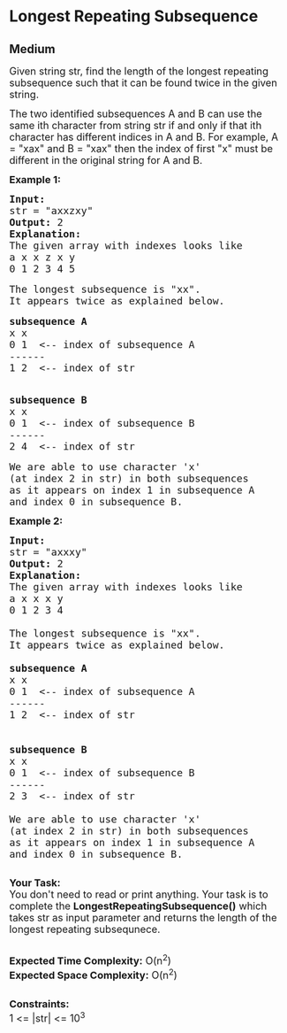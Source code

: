 # Longest Repeating Subsequence
## Medium
<div class="problems_problem_content__Xm_eO" style="user-select: auto;"><p style="user-select: auto;"><span style="font-size: 18px; user-select: auto;">Given string str, find the length of the longest repeating subsequence such that it can be found twice in the given string. </span></p>

<p style="user-select: auto;"><span style="font-size: 18px; user-select: auto;">The two identified subsequences A and B can use the same ith character from string str if and only if that ith character has different indices in A and B. For example, A = "xax" and B = "xax" then the index of first "x" must be different in the original string for A and B.</span></p>

<p style="user-select: auto;"><strong style="user-select: auto;"><span style="font-size: 18px; user-select: auto;">Example 1:</span></strong></p>

<pre style="user-select: auto;"><span style="font-size: 18px; user-select: auto;"><strong style="user-select: auto;">Input:</strong>
str = "axxzxy"
<strong style="user-select: auto;">Output:</strong> 2
<strong style="user-select: auto;">Explanation:</strong>
The given array with indexes looks like
a x x z x y 
0 1 2 3 4 5</span>

<span style="font-size: 18px; user-select: auto;">The longest subsequence is "xx". 
It appears twice as explained below.</span>

<span style="font-size: 18px; user-select: auto;"><strong style="user-select: auto;">subsequence A</strong>
x x
0 1  &lt;-- index of subsequence A
------
1 2  &lt;-- index of str </span>

<span style="font-size: 18px; user-select: auto;"><strong style="user-select: auto;">
subsequence B</strong>
x x
0 1  &lt;-- index of subsequence B
------
2 4  &lt;-- index of str </span>

<span style="font-size: 18px; user-select: auto;">We are able to use character 'x' 
(at index 2 in str) in both subsequences
as it appears on index 1 in subsequence A 
and index 0 in subsequence B.</span></pre>

<p style="user-select: auto;"><strong style="user-select: auto;"><span style="font-size: 18px; user-select: auto;">Example 2:</span></strong></p>

<pre style="user-select: auto;"><span style="font-size: 18px; user-select: auto;"><strong style="user-select: auto;">Input:</strong>
str = "axxxy"
<strong style="user-select: auto;">Output:</strong> 2
<strong style="user-select: auto;">Explanation:</strong>
The given array with indexes looks like
a x x x y&nbsp;
0 1 2 3 4

The longest subsequence is "xx".&nbsp;
It appears twice as explained below.

<strong style="user-select: auto;">subsequence A</strong>
x x
0 1 &nbsp;&lt;-- index of subsequence A
------
1 2 &nbsp;&lt;-- index of str&nbsp;


<strong style="user-select: auto;">subsequence B</strong>
x x
0 1 &nbsp;&lt;-- index of subsequence B
------
2 3 &nbsp;&lt;-- index of str&nbsp;

We are able to use character 'x'&nbsp;
(at index 2 in str) in both subsequences
as it appears on index 1 in subsequence A&nbsp;
and index 0 in subsequence B.</span></pre>

<p style="user-select: auto;"><br style="user-select: auto;">
<span style="font-size: 18px; user-select: auto;"><strong style="user-select: auto;">Your Task:</strong><br style="user-select: auto;">
You don't need to read or print anything. Your task is to complete the <strong style="user-select: auto;">LongestRepeatingSubsequence()</strong> which takes str as input parameter and returns the length of the longest repeating subsequnece.</span></p>

<p style="user-select: auto;"><br style="user-select: auto;">
<span style="font-size: 18px; user-select: auto;"><strong style="user-select: auto;">Expected Time Complexity:</strong> O(n<sup style="user-select: auto;">2</sup>)<br style="user-select: auto;">
<strong style="user-select: auto;">Expected Space Complexity:</strong> O(n<sup style="user-select: auto;">2</sup>)</span></p>

<p style="user-select: auto;"><br style="user-select: auto;">
<span style="font-size: 18px; user-select: auto;"><strong style="user-select: auto;">Constraints:</strong><br style="user-select: auto;">
1 &lt;= |str| &lt;= 10<sup style="user-select: auto;">3</sup></span></p>
</div>